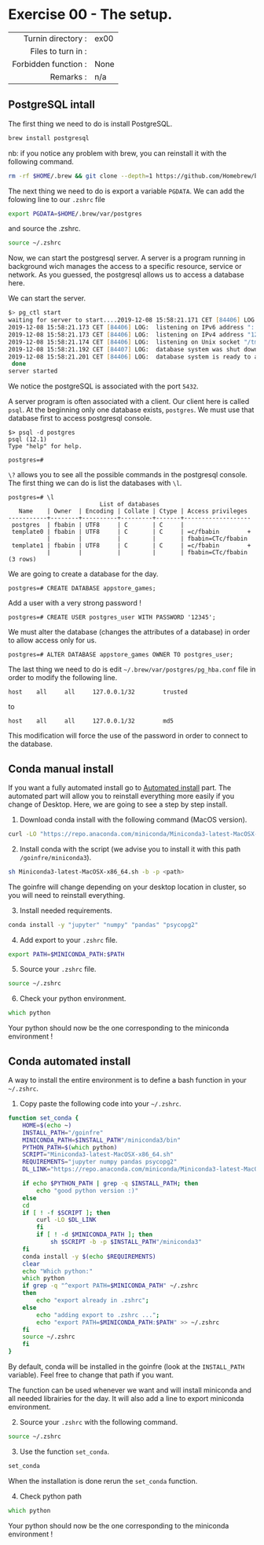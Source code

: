 # Exercise 00 - The setup.

|                         |                    |
| -----------------------:| ------------------ |
|   Turnin directory :    |  ex00              |
|   Files to turn in :    |                    |
|   Forbidden function :  |  None              |
|   Remarks :             |  n/a               |

## PostgreSQL intall

The first thing we need to do is install PostgreSQL.
```zsh
brew install postgresql
```
nb: if you notice any problem with brew, you can reinstall it  with the following command.
```zsh
rm -rf $HOME/.brew && git clone --depth=1 https://github.com/Homebrew/brew $HOME/.brew && echo 'export PATH=$HOME/.brew/bin:$PATH' >> $HOME/.zshrc && source $HOME/.zshrc && brew update
```

The next thing we need to do is export a variable `PGDATA`. We can add the folowing line to our `.zshrc` file
```zsh
export PGDATA=$HOME/.brew/var/postgres
```
and source the .zshrc.
```zsh
source ~/.zshrc
```
Now, we can start the postgresql server. A server is a program running in background wich manages the access to a specific resource, service or network. As you guessed, the postgresql allows us to access a database here.

We can start the server.
```zsh
$> pg_ctl start
waiting for server to start....2019-12-08 15:58:21.171 CET [84406] LOG:  starting PostgreSQL 12.1 on x86_64-apple-darwin18.6.0, compiled by Apple LLVM version 10.0.1 (clang-1001.0.46.4), 64-bit
2019-12-08 15:58:21.173 CET [84406] LOG:  listening on IPv6 address "::1", port 5432
2019-12-08 15:58:21.173 CET [84406] LOG:  listening on IPv4 address "127.0.0.1", port 5432
2019-12-08 15:58:21.174 CET [84406] LOG:  listening on Unix socket "/tmp/.s.PGSQL.5432"
2019-12-08 15:58:21.192 CET [84407] LOG:  database system was shut down at 2019-12-08 15:49:49 CET
2019-12-08 15:58:21.201 CET [84406] LOG:  database system is ready to accept connections
 done
server started
```
We notice the postgreSQL is associated with the port `5432`.

A server program is often associated with a client. Our client here is called `psql`. At the beginning only one database exists, `postgres`. We must use that database first to access postgresql console.
```postgresql
$> psql -d postgres
psql (12.1)
Type "help" for help.

postgres=# 
```
`\?` allows you to see all the possible commands in the postgresql console.
The first thing we can do is list the databases with `\l`.
```postgresql
postgres=# \l
                          List of databases
   Name    | Owner  | Encoding | Collate | Ctype | Access privileges
-----------+--------+----------+---------+-------+-------------------
 postgres  | fbabin | UTF8     | C       | C     |
 template0 | fbabin | UTF8     | C       | C     | =c/fbabin        +
           |        |          |         |       | fbabin=CTc/fbabin
 template1 | fbabin | UTF8     | C       | C     | =c/fbabin        +
           |        |          |         |       | fbabin=CTc/fbabin
(3 rows)
```

We are going to create a database for the day.
```postgresql
postgres=# CREATE DATABASE appstore_games;
```
Add a user with a very strong password !
```postgresql
postgres=# CREATE USER postgres_user WITH PASSWORD '12345';
```
We must alter the database (changes the attributes of a database) in order to allow access only for us.
```postgresql
postgres=# ALTER DATABASE appstore_games OWNER TO postgres_user;
```
The last thing we need to do is edit `~/.brew/var/postgres/pg_hba.conf` file in order to modify the following line.
```
host	all		all		127.0.0.1/32		trusted
```
to
```
host	all		all		127.0.0.1/32		md5
```
This modification will force the use of the password in order to connect to the database. 

## Conda manual install

If you want a fully automated install go to [Automated install](#automated) part. The automated part will allow you to reinstall everything more easily if you change of Desktop. Here, we are going to see a step by step install.

1. Download conda install with the following command (MacOS version).
```zsh
curl -LO "https://repo.anaconda.com/miniconda/Miniconda3-latest-MacOSX-x86_64.sh"
```
2. Install conda with the script (we advise you to install it with this path `/goinfre/miniconda3`).
```zsh
sh Miniconda3-latest-MacOSX-x86_64.sh -b -p <path>
```
The goinfre will change depending on your desktop location in cluster, so you will need to reinstall everything.

3. Install needed requirements.
```zsh
conda install -y "jupyter" "numpy" "pandas" "psycopg2"
```
4. Add export to your `.zshrc` file.
```zsh
export PATH=$MINICONDA_PATH:$PATH
```
5. Source your `.zshrc` file.
```zsh
source ~/.zshrc
```
6. Check your python environment.
```zsh
which python
```
Your python should now be the one corresponding to the miniconda environment ! 

<div id='automated'/></div>

## Conda automated install 

A way to install the entire environment is to define a bash function in your `~/.zshrc`.

1. Copy paste the following code into your `~/.zshrc`.

```zsh
function set_conda {
    HOME=$(echo ~)
    INSTALL_PATH="/goinfre"
    MINICONDA_PATH=$INSTALL_PATH"/miniconda3/bin"
    PYTHON_PATH=$(which python)
    SCRIPT="Miniconda3-latest-MacOSX-x86_64.sh"
    REQUIREMENTS="jupyter numpy pandas psycopg2"
    DL_LINK="https://repo.anaconda.com/miniconda/Miniconda3-latest-MacOSX-x86_64.sh"

    if echo $PYTHON_PATH | grep -q $INSTALL_PATH; then
	    echo "good python version :)"
    else
	cd
	if [ ! -f $SCRIPT ]; then
		curl -LO $DL_LINK
    	fi
    	if [ ! -d $MINICONDA_PATH ]; then
	    	sh $SCRIPT -b -p $INSTALL_PATH"/miniconda3"
	fi
	conda install -y $(echo $REQUIREMENTS)
	clear
	echo "Which python:"
	which python
	if grep -q "^export PATH=$MINICONDA_PATH" ~/.zshrc
	then
		echo "export already in .zshrc";
	else
		echo "adding export to .zshrc ...";
		echo "export PATH=$MINICONDA_PATH:$PATH" >> ~/.zshrc
	fi
	source ~/.zshrc
    fi
}
```

By default, conda will be installed in the goinfre (look at the `INSTALL_PATH` variable). Feel free to change that path if you want.

The function can be used whenever we want and will install miniconda and all needed librairies for the day. It will also add a line to export miniconda environment.

2. Source your `.zshrc` with the following command.
```zsh
source ~/.zshrc
```
3. Use the function `set_conda`. 
```zsh
set_conda
```
When the installation is done rerun the `set_conda` function.

4. Check python path
```zsh
which python
```
Your python should now be the one corresponding to the miniconda environment !